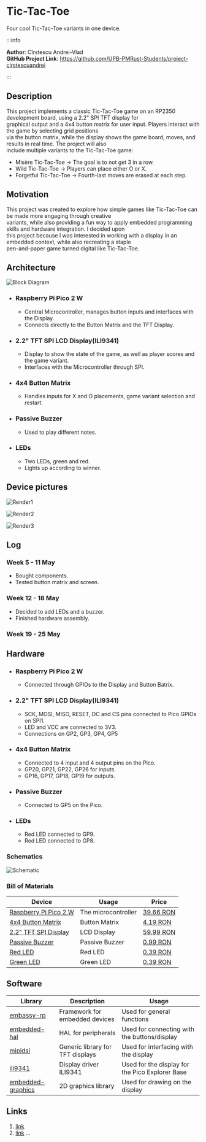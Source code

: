 # Tic-Tac-Toe
Four cool Tic-Tac-Toe variants in one device.

:::info 

**Author**: Cîrstescu Andrei-Vlad \
**GitHub Project Link**: https://github.com/UPB-PMRust-Students/proiect-cirstescuandrei

:::

## Description

This project implements a classic Tic-Tac-Toe game on an RP2350 development board, using a 2.2" SPI TFT display for \
graphical output and a 4x4 button matrix for user input. Players interact with the game by selecting grid positions \
via the button matrix, while the display shows the game board, moves, and results in real time. The project will also \
include multiple variants to the Tic-Tac-Toe game: 
  * Misère Tic-Tac-Toe -> The goal is to not get 3 in a row.
  * Wild Tic-Tac-Toe -> Players can place either O or X.
  * Forgetful Tic-Tac-Toe -> Fourth-last moves are erased at each step.

## Motivation

This project was created to explore how simple games like Tic-Tac-Toe can be made more engaging through creative \
variants, while also providing a fun way to apply embedded programming skills and hardware integration. I decided upon \
this project because I was interested in working with a display in an embedded context, while also recreating a staple \
pen-and-paper game turned digital like Tic-Tac-Toe.

## Architecture 

![Block Diagram](architecture.webp)

- ### Raspberry Pi Pico 2 W
  * Central Microcontroller, manages button inputs and interfaces with the Display.
  * Connects directly to the Button Matrix and the TFT Display.
- ### 2.2" TFT SPI LCD Display(ILI9341)
  * Display to show the state of the game, as well as player scores and the game variant.
  * Interfaces with the Microcontroller through SPI.
- ### 4x4 Button Matrix
  * Handles inputs for X and O placements, game variant selection and restart.
- ### Passive Buzzer
  * Used to play different notes.
- ### LEDs
  * Two LEDs, green and red.
  * Lights up according to winner.

## Device pictures

![Render1](device_picture1.webp)


![Render2](device_picture2.webp)


![Render3](device_picture3.webp)


## Log

<!-- write your progress here every week -->

### Week 5 - 11 May
  * Bought components.
  * Tested button matrix and screen.

### Week 12 - 18 May
  * Decided to add LEDs and a buzzer.
  * Finished hardware assembly.

### Week 19 - 25 May

## Hardware

  - ### Raspberry Pi Pico 2 W
    * Connected through GPIOs to the Display and Button Batrix.
  - ### 2.2" TFT SPI LCD Display(ILI9341)
    * SCK, MOSI, MISO, RESET, DC and CS pins connected to Pico GPIOs on SPI1.
    * LED and VCC are connected to 3V3.
    * Connections on GP2, GP3, GP4, GP5
  - ### 4x4 Button Matrix
    * Connected to 4 input and 4 output pins on the Pico.
    * GP20, GP21, GP22, GP26 for inputs.
    * GP16, GP17, GP18, GP19 for outputs.
  - ### Passive Buzzer
    * Connected to GP5 on the Pico.
  - ### LEDs
    * Red LED connected to GP9.
    * Red LED connected to GP8.

### Schematics

![Schematic](schematic.svg)

### Bill of Materials

<!-- Fill out this table with all the hardware components that you might need.

The format is 
```
| [Device](link://to/device) | This is used ... | [price](link://to/store) |

```

-->

| Device | Usage | Price |
|--------|--------|-------|
| [Raspberry Pi Pico 2 W](https://www.raspberrypi.com/documentation/microcontrollers/raspberry-pi-pico.html) | The microcontroller | [39.66 RON](https://www.optimusdigital.ro/en/raspberry-pi-boards/13327-raspberry-pi-pico-2-w.html) |
| [4x4 Button Matrix](https://ardushop.ro/ro/butoane--switch-uri/295-modul-tastatura-matriciala-4x4-6427854003126.html) | Button Matrix | [4.19 RON](https://ardushop.ro/ro/butoane--switch-uri/295-modul-tastatura-matriciala-4x4-6427854003126.html) |
| [2.2" TFT SPI Display](https://cdn-shop.adafruit.com/datasheets/ILI9341.pdf) | LCD Display | [59.99 RON](https://www.optimusdigital.ro/en/lcds/1260-lcd-spi-22-240x320-px.html) |
| [Passive Buzzer](https://www.optimusdigital.ro/en/buzzers/12247-3-v-or-33v-passive-buzzer.html) | Passive Buzzer | [0.99 RON](https://www.optimusdigital.ro/en/buzzers/12247-3-v-or-33v-passive-buzzer.html) |
| [Red LED](https://www.optimusdigital.ro/en/leds/29-5-mm-red-led-with-difused-lens.html) | Red LED | [0.39 RON](https://www.optimusdigital.ro/en/leds/29-5-mm-red-led-with-difused-lens.html) |
| [Green LED](https://www.optimusdigital.ro/en/leds/38-5-mm-green-led-with-difused-lens.html) | Green LED | [0.39 RON](https://www.optimusdigital.ro/en/leds/38-5-mm-green-led-with-difused-lens.html) |

## Software

| Library | Description | Usage |
|---------|-------------|-------|
| [embassy-rp](https://github.com/embassy-rs/embassy) | Framework for embedded devices | Used for general functions |
| [embedded-hal](https://github.com/rust-embedded/embedded-hal) | HAL for peripherals | Used for connecting with the buttons/display |
| [mipidsi](https://crates.io/crates/mipidsi) | Generic library for TFT displays | Used for interfacing with the display |
| [ili9341](https://github.com/yuri91/ili9341-rs) | Display driver ILI9341 | Used for the display for the Pico Explorer Base |
| [embedded-graphics](https://github.com/embedded-graphics/embedded-graphics) | 2D graphics library | Used for drawing on the display |

## Links

<!-- Add a few links that inspired you and that you think you will use for your project -->

1. [link](https://example.com)
2. [link](https://example3.com)
...
